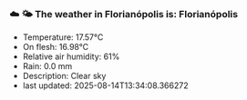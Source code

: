 ### ☁️ 🌤️  The weather in Florianópolis is: Florianópolis

- Temperature: 17.57°C
- On flesh: 16.98°C
- Relative air humidity: 61%
- Rain: 0.0 mm
- Description: Clear sky
- last updated: 2025-08-14T13:34:08.366272
